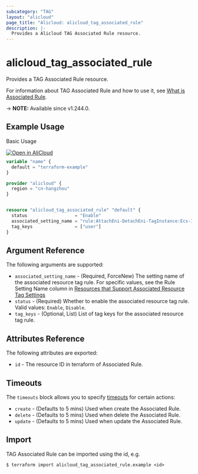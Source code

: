 ```yaml
---
subcategory: "TAG"
layout: "alicloud"
page_title: "Alicloud: alicloud_tag_associated_rule"
description: |-
  Provides a Alicloud TAG Associated Rule resource.
---
```


# alicloud_tag_associated_rule

Provides a TAG Associated Rule resource.



For information about TAG Associated Rule and how to use it, see [What is Associated Rule](https://www.alibabacloud.com/help/en/resource-management/tag/developer-reference/api-tag-2018-08-28-createassociatedresourcerules).

-> **NOTE:** Available since v1.244.0.

## Example Usage

Basic Usage

<div style="display: block;margin-bottom: 40px;"><div class="oics-button" style="float: right;position: absolute;margin-bottom: 10px;">
  <a href="https://api.aliyun.com/terraform?resource=alicloud_tag_associated_rule&exampleId=cdc68cc6-56b1-7e90-7852-e80d16ec1d6026e17dfa&activeTab=example&spm=docs.r.tag_associated_rule.0.cdc68cc656&intl_lang=EN_US" target="_blank">
    <img alt="Open in AliCloud" src="https://img.alicdn.com/imgextra/i1/O1CN01hjjqXv1uYUlY56FyX_!!6000000006049-55-tps-254-36.svg" style="max-height: 44px; max-width: 100%;">
  </a>
</div></div>

```terraform
variable "name" {
  default = "terraform-example"
}

provider "alicloud" {
  region = "cn-hangzhou"
}


resource "alicloud_tag_associated_rule" "default" {
  status                  = "Enable"
  associated_setting_name = "rule:AttachEni-DetachEni-TagInstance:Ecs-Instance:Ecs-Eni"
  tag_keys                = ["user"]
}
```

## Argument Reference

The following arguments are supported:
* `associated_setting_name` - (Required, ForceNew) The setting name of the associated resource tag rule. For specific values, see the Rule Setting Name column in [Resources that Support Associated Resource Tag Settings](https://www.alibabacloud.com/help/en/resource-management/tag/user-guide/associated-resource-label-settings)
* `status` - (Required) Whether to enable the associated resource tag rule. Valid values: `Enable`, `Disable`.
* `tag_keys` - (Optional, List) List of tag keys for the associated resource tag rule.

## Attributes Reference

The following attributes are exported:
* `id` - The resource ID in terraform of Associated Rule.

## Timeouts

The `timeouts` block allows you to specify [timeouts](https://developer.hashicorp.com/terraform/language/resources/syntax#operation-timeouts) for certain actions:
* `create` - (Defaults to 5 mins) Used when create the Associated Rule.
* `delete` - (Defaults to 5 mins) Used when delete the Associated Rule.
* `update` - (Defaults to 5 mins) Used when update the Associated Rule.

## Import

TAG Associated Rule can be imported using the id, e.g.

```shell
$ terraform import alicloud_tag_associated_rule.example <id>
```
